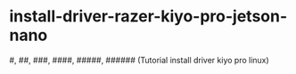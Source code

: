 # install-driver-razer-kiyo-pro-jetson-nano

#, ##, ###, ####, #####, ###### (Tutorial install driver kiyo pro linux)
